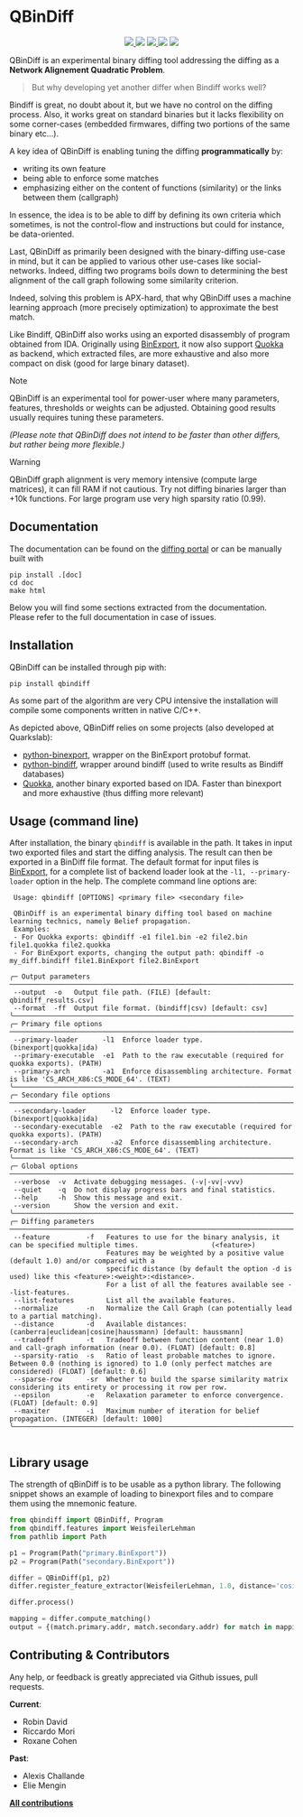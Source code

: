 # QBinDiff

<p align="center">
  <a href="https://github.com/quarkslab/qbindiff/releases">
    <img src="https://img.shields.io/github/v/release/quarkslab/qbindiff?logo=github">
  </a>
  <img src="https://img.shields.io/github/license/quarkslab/qbindiff"/>
  <a href="https://github.com/quarkslab/qbindiff/releases">
    <img src="https://img.shields.io/github/actions/workflow/status/quarkslab/qbindiff/release.yml">
  </a>
  <img src="https://img.shields.io/github/downloads/quarkslab/qbindiff/total"/>
  <img src="https://img.shields.io/pypi/dm/qbindiff"/>
</p>

QBinDiff is an experimental binary diffing tool addressing the diffing as a **Network Alignement Quadratic Problem**.

> But why developing yet another differ when Bindiff works well?

Bindiff is great, no doubt about it, but we have no control on the diffing process. Also, it works
great on standard binaries but it lacks flexibility on some corner-cases (embedded firmwares,
diffing two portions of the same binary etc...).

A key idea of QBinDiff is enabling tuning the diffing **programmatically** by:
* writing its own feature
* being able to enforce some matches
* emphasizing either on the content of functions (similarity) or the links between them (callgraph)

In essence, the idea is to be able to diff by defining its own criteria which sometimes, is not the
control-flow and instructions but could for instance, be data-oriented.

Last, QBinDiff as primarily been designed with the binary-diffing use-case in mind, but it can be
applied to various other use-cases like social-networks. Indeed, diffing two programs boils down to
determining the best alignment of the call graph following some similarity criterion.

Indeed, solving this problem is APX-hard, that why QBinDiff uses a machine learning approach (more
precisely optimization) to approximate the best match.

Like Bindiff, QBinDiff also works using an exported disassembly of program obtained from IDA.
Originally using [BinExport](https://github.com/google/binexport), it now also support
[Quokka](https://github.com/quarkslab/quokka) as backend, which extracted files, are
more exhaustive and also more compact on disk (good for large binary dataset).

> [!NOTE]
> QBinDiff is an experimental tool for power-user where many parameters, features, thresholds
> or weights can be adjusted. Obtaining good results usually requires tuning these parameters.

*(Please note that QBinDiff does not intend to be faster than other differs, but rather being more flexible.)*

> [!WARNING]
> QBinDiff graph alignment is very memory intensive (compute large matrices), it can fill RAM if not cautious. 
> Try not diffing binaries larger than +10k functions. For large program use very high sparsity ratio (0.99). 

## Documentation

The documentation can be found on the [diffing portal](https://diffing.quarkslab.com/qbindiff/doc/source/intro.html)
or can be manually built with

    pip install .[doc]
    cd doc
    make html

Below you will find some sections extracted from the documentation. Please refer to the full
documentation in case of issues.

## Installation

QBinDiff can be installed through pip with:

    pip install qbindiff

As some part of the algorithm are very CPU intensive the installation
will compile some components written in native C/C++.

As depicted above, QBinDiff relies on some projects (also developed at Quarkslab):

* [python-binexport](https://github.com/quarkslab/python-binexport), wrapper on the BinExport protobuf format.
* [python-bindiff](https://github.com/quarkslab/python-bindiff), wrapper around bindiff (used to write results as Bindiff databases)
* [Quokka](https://github.com/quarkslab/quokka), another binary exported based on IDA. Faster than binexport and more exhaustive (thus diffing more relevant)


## Usage (command line)

After installation, the binary ``qbindiff`` is available in the path.
It takes in input two exported files and start the diffing analysis. The result can then
be exported in a BinDiff file format.
The default format for input files is [BinExport](https://github.com/google/binexport),
for a complete list of backend loader look at the `-l1, --primary-loader` option in the help.
The complete command line options are:


```commandline
 Usage: qbindiff [OPTIONS] <primary file> <secondary file>                                                                                                                                    
                                                                                                                                                                                              
 QBinDiff is an experimental binary diffing tool based on machine learning technics, namely Belief propagation.                                                                               
 Examples:                                                                                                                                                                                    
 - For Quokka exports: qbindiff -e1 file1.bin -e2 file2.bin file1.quokka file2.quokka                                                                                                         
 - For BinExport exports, changing the output path: qbindiff -o my_diff.bindiff file1.BinExport file2.BinExport                                                                               
                                                                                                                                                                                              
╭─ Output parameters ───────────────────────────────────────────────────────────────────────────────────────────────────────────────────────────────────────────────────
 --output  -o   Output file path. (FILE) [default: qbindiff_results.csv]                                                                                                
 --format  -ff  Output file format. (bindiff|csv) [default: csv]                                                                                                        
╰───────────────────────────────────────────────────────────────────────────────────────────────────────────────────────────────────────────────────────────────────────
╭─ Primary file options ────────────────────────────────────────────────────────────────────────────────────────────────────────────────────────────────────────────────
 --primary-loader      -l1  Enforce loader type. (binexport|quokka|ida)                                                                                                
 --primary-executable  -e1  Path to the raw executable (required for quokka exports). (PATH)                                                                           
 --primary-arch        -a1  Enforce disassembling architecture. Format is like 'CS_ARCH_X86:CS_MODE_64'. (TEXT)                                                        
╰───────────────────────────────────────────────────────────────────────────────────────────────────────────────────────────────────────────────────────────────────────
╭─ Secondary file options ──────────────────────────────────────────────────────────────────────────────────────────────────────────────────────────────────────────────
 --secondary-loader      -l2  Enforce loader type. (binexport|quokka|ida)                                                                                              
 --secondary-executable  -e2  Path to the raw executable (required for quokka exports). (PATH)                                                                         
 --secondary-arch        -a2  Enforce disassembling architecture. Format is like 'CS_ARCH_X86:CS_MODE_64'. (TEXT)                                                      
╰───────────────────────────────────────────────────────────────────────────────────────────────────────────────────────────────────────────────────────────────────────
╭─ Global options ──────────────────────────────────────────────────────────────────────────────────────────────────────────────────────────────────────────────────────
 --verbose  -v  Activate debugging messages. (-v|-vv|-vvv)                                                                                                             
 --quiet    -q  Do not display progress bars and final statistics.                                                                                                     
 --help     -h  Show this message and exit.                                                                                                                            
 --version      Show the version and exit.                                                                                                                             
╰───────────────────────────────────────────────────────────────────────────────────────────────────────────────────────────────────────────────────────────────────────
╭─ Diffing parameters ──────────────────────────────────────────────────────────────────────────────────────────────────────────────────────────────────────────────────
 --feature         -f   Features to use for the binary analysis, it can be specified multiple times.                  (<feature>)                                      
                        Features may be weighted by a positive value (default 1.0) and/or compared with a                                                              
                        specific distance (by default the option -d is used) like this <feature>:<weight>:<distance>.                                                  
                        For a list of all the features available see --list-features.                                                                                  
 --list-features        List all the available features.                                                                                                               
 --normalize       -n   Normalize the Call Graph (can potentially lead to a partial matching).                                                                         
 --distance        -d   Available distances: (canberra|euclidean|cosine|haussmann) [default: haussmann]                                                                
 --tradeoff        -t   Tradeoff between function content (near 1.0) and call-graph information (near 0.0). (FLOAT) [default: 0.8]                                     
 --sparsity-ratio  -s   Ratio of least probable matches to ignore. Between 0.0 (nothing is ignored) to 1.0 (only perfect matches are considered) (FLOAT) [default: 0.6]
 --sparse-row      -sr  Whether to build the sparse similarity matrix considering its entirety or processing it row per row.                                           
 --epsilon         -e   Relaxation parameter to enforce convergence. (FLOAT) [default: 0.9]                                                                            
 --maxiter         -i   Maximum number of iteration for belief propagation. (INTEGER) [default: 1000]                                                                  
╰───────────────────────────────────────────────────────────────────────────────────────────────────────────────────────────────────────────────────────────────────────


```
## Library usage

The strength of qBinDiff is to be usable as a python library. The following snippet shows an example
of loading to binexport files and to compare them using the mnemonic feature.

```python
from qbindiff import QBinDiff, Program
from qbindiff.features import WeisfeilerLehman
from pathlib import Path

p1 = Program(Path("primary.BinExport"))
p2 = Program(Path("secondary.BinExport"))

differ = QBinDiff(p1, p2)
differ.register_feature_extractor(WeisfeilerLehman, 1.0, distance='cosine')

differ.process()

mapping = differ.compute_matching()
output = {(match.primary.addr, match.secondary.addr) for match in mapping}
```

## Contributing & Contributors

Any help, or feedback is greatly appreciated via Github issues, pull requests.

**Current**:
* Robin David
* Riccardo Mori
* Roxane Cohen

**Past**:
* Alexis Challande
* Elie Mengin

[**All contributions**](https://github.com/quarkslab/qbindiff/graphs/contributors)
